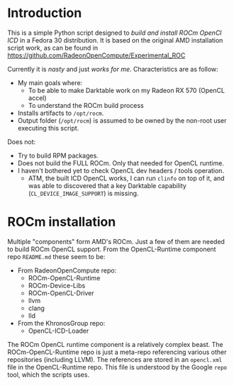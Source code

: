 Introduction
============

This is a simple Python script designed to *build and install ROCm OpenCl ICD* in a Fedora 30 distribution.
It is based on the original AMD installation script work, as can be found in 
https://github.com/RadeonOpenCompute/Experimental_ROC

Currently it is *nasty* and just _works for me_. Characteristics are as follow:
 
 *  My main goals where:
     +  To be able to make Darktable work on my Radeon RX 570 (OpenCL accel)
     +  To understand the ROCm build process 
 *  Installs artifacts to `/opt/rocm`.
 *  Output folder (`/opt/rocm`) is assumed to be owned by the non-root user executing this script.
 
Does not:
 
 *  Try to build RPM packages.
 *  Does not build the FULL ROCm. Only that needed for OpenCL runtime.
 *  I haven't bothered yet to check OpenCL dev headers / tools operation.
     +  ATM, the built ICD OpenCL works, I can run `clinfo` on top of it, and was able to discovered that a key 
        Darktable capability (`CL_DEVICE_IMAGE_SUPPORT`) is missing.

ROCm installation
=================

Multiple "components" form AMD's ROCm. Just a few of them are needed to build ROCm OpenCL support. From the 
OpenCL-Runtime component repo `README.md` these seem to be:

 *  From RadeonOpenCompute repo:
     +  ROCm-OpenCL-Runtime
     +  ROCm-Device-Libs 
     +  ROCm-OpenCL-Driver 
     +  llvm 
     +  clang
     +  lld 
 *  From the KhronosGroup repo: 
     +  OpenCL-ICD-Loader

The ROCm OpenCL runtime component is a relatively complex beast. The ROCm-OpenCL-Runtime repo is just a meta-repo 
referencing various other repositories (including LLVM). The references are stored in an `opencl.xml` file in the 
OpenCL-Runtime repo. This file is understood by the Google `repo` tool, which the scripts uses.
